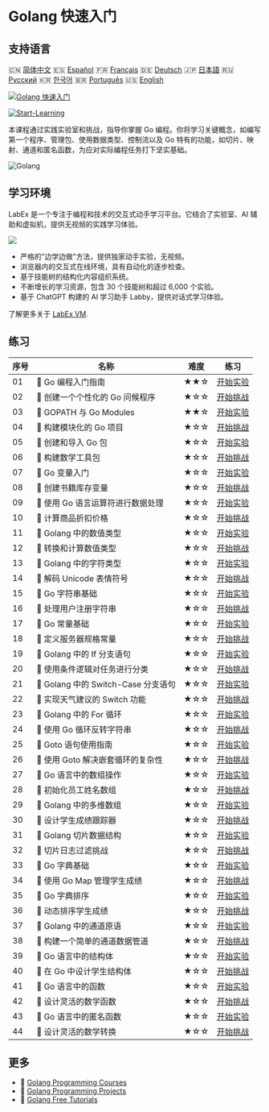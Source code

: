 # Golang 快速入门

## 支持语言

🇨🇳 [简体中文](README_zh.md) 🇪🇸 [Español](README_es.md) 🇫🇷 [Français](README_fr.md) 🇩🇪 [Deutsch](README_de.md) 🇯🇵 [日本語](README_ja.md) 🇷🇺 [Русский](README_ru.md) 🇰🇷 [한국어](README_ko.md) 🇧🇷 [Português](README_pt.md) 🇺🇸 [English](README.md) 

[![Golang 快速入门](https://cover-creator.labex.io/quick-start-with-go.png?lang=zh)](https://labex.io/zh/courses/quick-start-with-go)

[![Start-Learning](https://img.shields.io/badge/Start-Learning-whitesmoke?style=for-the-badge)](https://labex.io/zh/courses/quick-start-with-go)

本课程通过实践实验室和挑战，指导你掌握 Go 编程。你将学习关键概念，如编写第一个程序、管理包、使用数据类型、控制流以及 Go 特有的功能，如切片、映射、通道和匿名函数，为应对实际编程任务打下坚实基础。

![Golang](https://img.shields.io/badge/Golang-whitesmoke?style=for-the-badge&logo=golang)


## 学习环境

LabEx 是一个专注于编程和技术的交互式动手学习平台。它结合了实验室、AI 辅助和虚拟机，提供无视频的实践学习体验。

![](https://tutorial-screenshot.getvm.io/images/vm-1725247253.png)

- 严格的"边学边做"方法，提供独家动手实验，无视频。
- 浏览器内的交互式在线环境，具有自动化的逐步检查。
- 基于技能树的结构化内容组织系统。
- 不断增长的学习资源，包含 30 个技能树和超过 6,000 个实验。
- 基于 ChatGPT 构建的 AI 学习助手 Labby，提供对话式学习体验。

了解更多关于 [LabEx VM](https://support.labex.io/using-labex/virtual-machine).

## 练习

|   序号 | 名称                                | 难度   | 练习                                                                                                                    |
|--------|-------------------------------------|--------|-------------------------------------------------------------------------------------------------------------------------|
|     01 | 📖 Go 编程入门指南                  | ★★☆    | <a target='_blank' href='https://labex.io/zh/tutorials/go-beginner-s-guide-to-go-programming-149062'>开始实验</a>       |
|     02 | 🎯 创建一个个性化的 Go 问候程序     | ★☆☆    | <a target='_blank' href='https://labex.io/zh/tutorials/go-craft-a-personalized-go-greeting-435633'>开始挑战</a>         |
|     03 | 📖 GOPATH 与 Go Modules             | ★★☆    | <a target='_blank' href='https://labex.io/zh/tutorials/go-gopath-and-module-149063'>开始实验</a>                        |
|     04 | 🎯 构建模块化的 Go 项目             | ★☆☆    | <a target='_blank' href='https://labex.io/zh/tutorials/go-build-a-modular-go-project-435640'>开始挑战</a>               |
|     05 | 📖 创建和导入 Go 包                 | ★☆☆    | <a target='_blank' href='https://labex.io/zh/tutorials/go-creating-and-importing-go-packages-149064'>开始实验</a>       |
|     06 | 🎯 构建数学工具包                   | ★☆☆    | <a target='_blank' href='https://labex.io/zh/tutorials/go-build-a-math-utility-package-435676'>开始挑战</a>             |
|     07 | 📖 Go 变量入门                      | ★☆☆    | <a target='_blank' href='https://labex.io/zh/tutorials/go-introduction-to-go-variables-149065'>开始实验</a>             |
|     08 | 🎯 创建书籍库存变量                 | ★☆☆    | <a target='_blank' href='https://labex.io/zh/tutorials/go-craft-book-inventory-variables-435684'>开始挑战</a>           |
|     09 | 📖 使用 Go 语言运算符进行数据处理   | ★☆☆    | <a target='_blank' href='https://labex.io/zh/tutorials/go-data-processing-with-operators-in-golang-149066'>开始实验</a> |
|     10 | 🎯 计算商品折扣价格                 | ★☆☆    | <a target='_blank' href='https://labex.io/zh/tutorials/calculate-product-discount-price-435694'>开始挑战</a>            |
|     11 | 📖 Golang 中的数值类型              | ★☆☆    | <a target='_blank' href='https://labex.io/zh/tutorials/go-numerical-types-in-golang-149067'>开始实验</a>                |
|     12 | 🎯 转换和计算数值类型               | ★☆☆    | <a target='_blank' href='https://labex.io/zh/tutorials/convert-and-calculate-numeric-types-435824'>开始挑战</a>         |
|     13 | 📖 Golang 中的字符类型              | ★☆☆    | <a target='_blank' href='https://labex.io/zh/tutorials/go-character-types-in-golang-149068'>开始实验</a>                |
|     14 | 🎯 解码 Unicode 表情符号            | ★☆☆    | <a target='_blank' href='https://labex.io/zh/tutorials/go-decode-unicode-emojis-435852'>开始挑战</a>                    |
|     15 | 📖 Go 字符串基础                    | ★☆☆    | <a target='_blank' href='https://labex.io/zh/tutorials/go-go-string-fundamentals-149069'>开始实验</a>                   |
|     16 | 🎯 处理用户注册字符串               | ★☆☆    | <a target='_blank' href='https://labex.io/zh/tutorials/go-process-user-registration-strings-436083'>开始挑战</a>        |
|     17 | 📖 Go 常量基础                      | ★☆☆    | <a target='_blank' href='https://labex.io/zh/tutorials/go-go-constants-fundamentals-149070'>开始实验</a>                |
|     18 | 🎯 定义服务器规格常量               | ★☆☆    | <a target='_blank' href='https://labex.io/zh/tutorials/go-define-server-size-constants-436400'>开始挑战</a>             |
|     19 | 📖 Golang 中的 If 分支语句          | ★☆☆    | <a target='_blank' href='https://labex.io/zh/tutorials/go-if-branch-statement-in-golang-149071'>开始实验</a>            |
|     20 | 🎯 使用条件逻辑对任务进行分类       | ★☆☆    | <a target='_blank' href='https://labex.io/zh/tutorials/go-sort-tasks-with-conditional-logic-436418'>开始挑战</a>        |
|     21 | 📖 Golang 中的 Switch-Case 分支语句 | ★☆☆    | <a target='_blank' href='https://labex.io/zh/tutorials/go-switch-case-branch-statements-in-golang-149072'>开始实验</a>  |
|     22 | 🎯 实现天气建议的 Switch 功能       | ★☆☆    | <a target='_blank' href='https://labex.io/zh/tutorials/go-implement-weather-advice-switch-436449'>开始挑战</a>          |
|     23 | 📖 Golang 中的 For 循环             | ★☆☆    | <a target='_blank' href='https://labex.io/zh/tutorials/go-for-loops-in-golang-149073'>开始实验</a>                      |
|     24 | 🎯 使用 Go 循环反转字符串           | ★☆☆    | <a target='_blank' href='https://labex.io/zh/tutorials/go-reverse-string-with-go-loop-436520'>开始挑战</a>              |
|     25 | 📖 Goto 语句使用指南                | ★☆☆    | <a target='_blank' href='https://labex.io/zh/tutorials/go-goto-statement-usage-149074'>开始实验</a>                     |
|     26 | 🎯 使用 Goto 解决嵌套循环的复杂性   | ★☆☆    | <a target='_blank' href='https://labex.io/zh/tutorials/go-solve-nested-loop-complexity-with-goto-436529'>开始挑战</a>   |
|     27 | 📖 Go 语言中的数组操作              | ★☆☆    | <a target='_blank' href='https://labex.io/zh/tutorials/go-array-operations-in-golang-149075'>开始实验</a>               |
|     28 | 🎯 初始化员工姓名数组               | ★☆☆    | <a target='_blank' href='https://labex.io/zh/tutorials/go-initialize-employee-names-array-436643'>开始挑战</a>          |
|     29 | 📖 Golang 中的多维数组              | ★☆☆    | <a target='_blank' href='https://labex.io/zh/tutorials/go-multidimensional-arrays-in-golang-149076'>开始实验</a>        |
|     30 | 🎯 设计学生成绩跟踪器               | ★☆☆    | <a target='_blank' href='https://labex.io/zh/tutorials/go-design-a-student-grade-tracker-436649'>开始挑战</a>           |
|     31 | 📖 Golang 切片数据结构              | ★☆☆    | <a target='_blank' href='https://labex.io/zh/tutorials/go-golang-slice-data-structures-149077'>开始实验</a>             |
|     32 | 🎯 切片日志过滤挑战                 | ★☆☆    | <a target='_blank' href='https://labex.io/zh/tutorials/go-slice-log-filter-challenge-436686'>开始挑战</a>               |
|     33 | 📖 Go 字典基础                      | ★☆☆    | <a target='_blank' href='https://labex.io/zh/tutorials/go-go-dictionary-fundamentals-149080'>开始实验</a>               |
|     34 | 🎯 使用 Go Map 管理学生成绩         | ★☆☆    | <a target='_blank' href='https://labex.io/zh/tutorials/go-manage-student-grades-with-go-maps-436735'>开始挑战</a>       |
|     35 | 📖 Go 字典排序                      | ★☆☆    | <a target='_blank' href='https://labex.io/zh/tutorials/go-sorting-go-dictionaries-149095'>开始实验</a>                  |
|     36 | 🎯 动态排序学生成绩                 | ★☆☆    | <a target='_blank' href='https://labex.io/zh/tutorials/go-sort-student-grades-dynamically-437203'>开始挑战</a>          |
|     37 | 📖 Golang 中的通道原语              | ★☆☆    | <a target='_blank' href='https://labex.io/zh/tutorials/go-channel-primitives-in-golang-149096'>开始实验</a>             |
|     38 | 🎯 构建一个简单的通道数据管道       | ★☆☆    | <a target='_blank' href='https://labex.io/zh/tutorials/go-build-a-simple-channel-data-pipeline-437199'>开始挑战</a>     |
|     39 | 📖 Go 语言中的结构体                | ★☆☆    | <a target='_blank' href='https://labex.io/zh/tutorials/go-structures-in-golang-149097'>开始实验</a>                     |
|     40 | 🎯 在 Go 中设计学生结构体           | ★☆☆    | <a target='_blank' href='https://labex.io/zh/tutorials/go-design-student-struct-in-go-437202'>开始挑战</a>              |
|     41 | 📖 Go 语言中的函数                  | ★☆☆    | <a target='_blank' href='https://labex.io/zh/tutorials/go-functions-in-golang-149098'>开始实验</a>                      |
|     42 | 🎯 设计灵活的数学函数               | ★☆☆    | <a target='_blank' href='https://labex.io/zh/tutorials/go-design-flexible-math-function-437200'>开始挑战</a>            |
|     43 | 📖 Go 语言中的匿名函数              | ★☆☆    | <a target='_blank' href='https://labex.io/zh/tutorials/go-anonymous-functions-in-golang-149099'>开始实验</a>            |
|     44 | 🎯 设计灵活的数学转换               | ★☆☆    | <a target='_blank' href='https://labex.io/zh/tutorials/go-design-flexible-math-transformations-437201'>开始挑战</a>     |

## 更多

- 🔗 [Golang Programming Courses](https://github.com/labex-labs/awesome-programming-courses)
- 🔗 [Golang Programming Projects](https://github.com/labex-labs/awesome-programming-projects)
- 🔗 [Golang Free Tutorials](https://github.com/labex-labs/go-free-tutorials)

